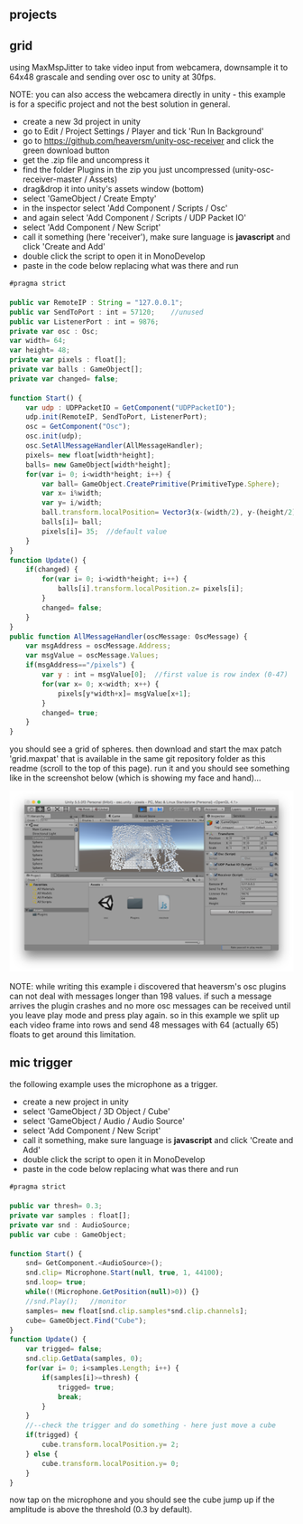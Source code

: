 projects
--------------------

grid
--

using MaxMspJitter to take video input from webcamera, downsample it to 64x48 grascale and sending over osc to unity at 30fps.

NOTE: you can also access the webcamera directly in unity - this example is for a specific project and not the best solution in general.

* create a new 3d project in unity
* go to Edit / Project Settings / Player and tick 'Run In Background'
* go to https://github.com/heaversm/unity-osc-receiver and click the green download button
* get the .zip file and uncompress it
* find the folder Plugins in the zip you just uncompressed (unity-osc-receiver-master / Assets)
* drag&drop it into unity's assets window (bottom)
* select 'GameObject / Create Empty'
* in the inspector select 'Add Component / Scripts / Osc'
* and again select 'Add Component / Scripts / UDP Packet IO'
* select 'Add Component / New Script'
* call it something (here 'receiver'), make sure language is **javascript** and click 'Create and Add'
* double click the script to open it in MonoDevelop
* paste in the code below replacing what was there and run

```javascript
#pragma strict

public var RemoteIP : String = "127.0.0.1";
public var SendToPort : int = 57120;	//unused
public var ListenerPort : int = 9876;
private var osc : Osc;
var width= 64;
var height= 48;
private var pixels : float[];
private var balls : GameObject[];
private var changed= false;

function Start() {
    var udp : UDPPacketIO = GetComponent("UDPPacketIO");
    udp.init(RemoteIP, SendToPort, ListenerPort);
    osc = GetComponent("Osc");
    osc.init(udp);
    osc.SetAllMessageHandler(AllMessageHandler);
    pixels= new float[width*height];
    balls= new GameObject[width*height];
    for(var i= 0; i<width*height; i++) {
        var ball= GameObject.CreatePrimitive(PrimitiveType.Sphere);
        var x= i%width;
        var y= i/width;
        ball.transform.localPosition= Vector3(x-(width/2), y-(height/2), 35);  //default value
        balls[i]= ball;
        pixels[i]= 35;	//default value
    }
}
function Update() {
    if(changed) {
        for(var i= 0; i<width*height; i++) {
            balls[i].transform.localPosition.z= pixels[i];
        }
        changed= false;
    }
}
public function AllMessageHandler(oscMessage: OscMessage) {
    var msgAddress = oscMessage.Address;
    var msgValue = oscMessage.Values;
    if(msgAddress=="/pixels") {
        var y : int = msgValue[0];	//first value is row index (0-47)
        for(var x= 0; x<width; x++) {
            pixels[y*width+x]= msgValue[x+1];
        }
        changed= true;
    }
}
```

you should see a grid of spheres. then download and start the max patch 'grid.maxpat' that is available in the same git repository folder as this readme (scroll to the top of this page). run it and you should see something like in the screenshot below (which is showing my face and hand)...

![01grid](01grid.png?raw=true "grid")

NOTE: while writing this example i discovered that heaversm's osc plugins can not deal with messages longer than 198 values. if such a message arrives the plugin crashes and no more osc messages can be received until you leave play mode and press play again. so in this example we split up each video frame into rows and send 48 messages with 64 (actually 65) floats to get around this limitation.

mic trigger
--

the following example uses the microphone as a trigger.

* create a new project in unity
* select 'GameObject / 3D Object / Cube'
* select 'GameObject / Audio / Audio Source'
* select 'Add Component / New Script'
* call it something, make sure language is **javascript** and click 'Create and Add'
* double click the script to open it in MonoDevelop
* paste in the code below replacing what was there and run

```javascript
#pragma strict

public var thresh= 0.3;
private var samples : float[];
private var snd : AudioSource;
public var cube : GameObject;

function Start() {
    snd= GetComponent.<AudioSource>();
    snd.clip= Microphone.Start(null, true, 1, 44100);
    snd.loop= true;
    while(!(Microphone.GetPosition(null)>0)) {}
    //snd.Play();   //monitor
    samples= new float[snd.clip.samples*snd.clip.channels];
    cube= GameObject.Find("Cube");
}
function Update() {
    var trigged= false;
    snd.clip.GetData(samples, 0);
    for(var i= 0; i<samples.Length; i++) {
        if(samples[i]>=thresh) {
            trigged= true;
            break;
        }
    }
    //--check the trigger and do something - here just move a cube
    if(trigged) {
        cube.transform.localPosition.y= 2;
    } else {
        cube.transform.localPosition.y= 0;
    }
}
```
now tap on the microphone and you should see the cube jump up if the amplitude is above the threshold (0.3 by default).
